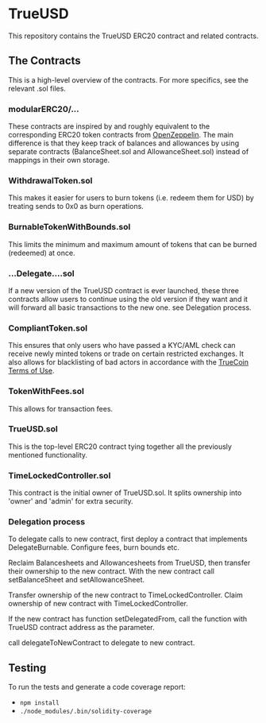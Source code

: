 # TrueUSD

This repository contains the TrueUSD ERC20 contract and related contracts.

## The Contracts

This is a high-level overview of the contracts. For more specifics, see the relevant .sol files.

### modularERC20/...

These contracts are inspired by and roughly equivalent to the corresponding ERC20
token contracts from [OpenZeppelin](https://openzeppelin.org/). The main difference is
that they keep track of balances and allowances by using separate contracts (BalanceSheet.sol
and AllowanceSheet.sol) instead of mappings in their own storage.

### WithdrawalToken.sol

This makes it easier for users to burn tokens (i.e. redeem them for USD) by treating sends to 0x0 as
burn operations.

### BurnableTokenWithBounds.sol

This limits the minimum and maximum amount of tokens that can be burned (redeemed) at once.

### ...Delegate....sol

If a new version of the TrueUSD contract is ever launched, these three contracts allow users
to continue using the old version if they want and it will forward all basic transactions to the new one.
see Delegation process.

### CompliantToken.sol

This ensures that only users who have passed a KYC/AML check can receive newly minted tokens or
trade on certain restricted exchanges. It also allows for blacklisting of bad actors in accordance
with the [TrueCoin Terms of Use](https://www.trusttoken.com/trueusd/terms-of-use).

### TokenWithFees.sol

This allows for transaction fees.

### TrueUSD.sol

This is the top-level ERC20 contract tying together all the previously mentioned functionality.

### TimeLockedController.sol

This contract is the initial owner of TrueUSD.sol. It splits ownership into 'owner' and 'admin'
for extra security.


### Delegation process

To delegate calls to new contract, first deploy a contract that implements DelegateBurnable. Configure fees, burn bounds etc.

Reclaim Balancesheets and Allowancesheets from TrueUSD, then transfer their ownership to the new contract. With the new contract call setBalanceSheet and setAllowanceSheet.

Transfer ownership of the new contract to TimeLockedController. Claim ownership of new contract with TimeLockedController.

If the new contract has function setDelegatedFrom, call the function with TrueUSD contract address as the parameter.

call delegateToNewContract to delegate to new contract.


## Testing

To run the tests and generate a code coverage report:

- `npm install`
- `./node_modules/.bin/solidity-coverage`
